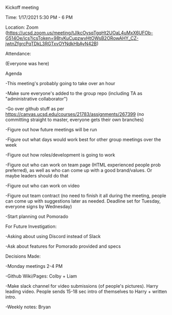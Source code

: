 Kickoff meeting

Time: 1/17/2021 5:30 PM - 6 PM

Location: Zoom (https://ucsd.zoom.us/meeting/tJIkcOysqTgqHt2UOaL4uMxX6UFOb-G514Oe/ics?icsToken=98tyKuCupzwvHtOWsB2ORowAHY_CZ-jwtnZfgrcPqTDkL3RGTxvOYNdkHbAyN42B)

Attendance: 

(Everyone was here)



Agenda

-This meeting's probably going to take over an hour

-Make sure everyone's added to the group repo (including TA as "administrative collaborator")

-Go over github stuff as per https://canvas.ucsd.edu/courses/21783/assignments/267399 (no committing straight to master, everyone gets their own branches)

-Figure out how future meetings will be run

-Figure out what days would work best for other group meetings over the week

-Figure out how roles/development is going to work

-Figure out who can work on team page (HTML experienced people prob preferred), as well as who can come up with a good brand/values. Or maybe leaders should do that

-Figure out who can work on video

-Figure out team contract (no need to finish it all during the meeting, people can come up with suggestions later as needed. Deadline set for Tuesday, everyone signs by Wednesday)

-Start planning out Pomorado



For Future Investigation:

-Asking about using Discord instead of Slack

-Ask about features for Pomorado provided and specs



Decisions Made: 

-Monday meetings 2-4 PM

-Github Wiki/Pages: Colby + Liam

-Make slack channel for video submissions (of people's pictures). Harry leading video. People sends 15-18 sec intro of themselves to Harry + written intro. 

-Weekly notes: Bryan


